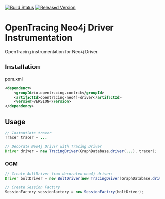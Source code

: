[![Build Status][ci-img]][ci] [![Released Version][maven-img]][maven]

# OpenTracing Neo4j Driver Instrumentation
OpenTracing instrumentation for Neo4j Driver.

## Installation

pom.xml
```xml
<dependency>
    <groupId>io.opentracing.contrib</groupId>
    <artifactId>opentracing-neo4j-driver</artifactId>
    <version>VERSION</version>
</dependency>
```

## Usage

```java
// Instantiate tracer
Tracer tracer = ...

// Decorate Neo4j Driver with Tracing Driver
Driver driver = new TracingDriver(GraphDatabase.driver(...), tracer);

```

### OGM
```java
// Create BoltDriver from decorated neo4j driver:
Driver boltDriver = new BoltDriver(new TracingDriver(GraphDatabase.driver(...), tracer));

// Create Session Factory
SessionFactory sessionFactory = new SessionFactory(boltDriver);
```

[ci-img]: https://travis-ci.org/opentracing-contrib/java-neo4j-driver.svg?branch=master
[ci]: https://travis-ci.org/opentracing-contrib/java-neo4j-driver
[maven-img]: https://img.shields.io/maven-central/v/io.opentracing.contrib/opentracing-neo4j-driver.svg
[maven]: http://search.maven.org/#search%7Cga%7C1%7Copentracing-neo4j-driver


